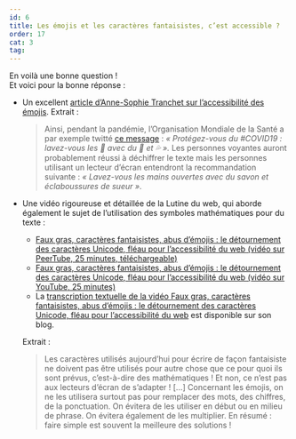 ```yaml
---
id: 6
title: Les émojis et les caractères fantaisistes, c’est accessible ?
order: 17
cat: 3
tag:
---
```

En voilà une bonne question&nbsp;!  
Et voici pour la bonne réponse&nbsp;:

- Un excellent [article d’Anne-Sophie Tranchet sur l’accessibilité des émojis](https://blog.hello-bokeh.fr/2020/07/23/des-emoji-accessibles/). Extrait&nbsp;:
    
    > Ainsi, pendant la pandémie, l’Organisation Mondiale de la Santé a par exemple twitté [ce message](https://twitter.com/WHO/status/1238404251933704193)&nbsp;: *«&nbsp;Protégez-vous du #COVID19&nbsp;: lavez-vous les 👐 avec du 🧼 et 💦&nbsp;».* Les personnes voyantes auront probablement réussi à déchiffrer le texte mais les personnes utilisant un lecteur d’écran entendront la recommandation suivante&nbsp;: *«&nbsp;Lavez-vous les mains ouvertes avec du savon et éclaboussures de sueur&nbsp;»*.
    
- Une vidéo rigoureuse et détaillée de la Lutine du web, qui aborde également le sujet de l’utilisation des symboles mathématiques pour du texte&nbsp;:
    - [Faux gras, caractères fantaisistes, abus d’émojis&nbsp;: le détournement des caractères Unicode, fléau pour l’accessibilité du web (vidéo sur PeerTube, 25 minutes, téléchargeable)](https://indymotion.fr/w/jJovQMb77NgAr36oyuASAn)
    - [Faux gras, caractères fantaisistes, abus d’émojis&nbsp;: le détournement des caractères Unicode, fléau pour l’accessibilité du web (vidéo sur YouTube, 25 minutes)](https://youtu.be/OO1G70if4RU?feature=shared)
    - La [transcription textuelle de la vidéo Faux gras, caractères fantaisistes, abus d’émojis&nbsp;: le détournement des caractères Unicode, fléau pour l’accessibilité du web](https://www.lalutineduweb.fr/detournement-unicode-emojis-accessibilite/?utm_source=stephaniewalter.design&utm_medium=weeklylinks) est disponible sur son blog.
    
    Extrait&nbsp;:
    > Les caractères utilisés aujourd’hui pour écrire de façon fantaisiste ne doivent pas être utilisés pour autre chose que ce pour quoi ils sont prévus, c’est-à-dire des mathématiques&nbsp;! Et non, ce n’est pas aux lecteurs d’écran de s’adapter&nbsp;! […] Concernant les émojis, on ne les utilisera surtout pas pour remplacer des mots, des chiffres, de la ponctuation. On évitera de les utiliser en début ou en milieu de phrase. On évitera également de les multiplier. En résumé&nbsp;: faire simple est souvent la meilleure des solutions&nbsp;!
    
